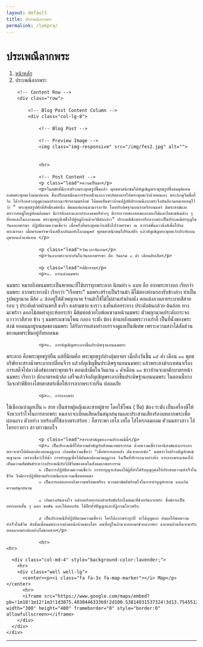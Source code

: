 ```yaml
---
layout: default
title: ประเพณีลากพระ
permalink: /lakpra/
---
```



<div class="container">
<!-- Page Heading/Breadcrumbs -->
  <div class="row">
            <div class="col-lg-12">
                <h1 class="page-header">ประเพณีลากพระ
                </h1>
                <ol class="breadcrumb">
                    <li><a href="../index.html">หน้าหลัก</a>
                    </li>
                    <li class="active">ประเพณีลากพระ</li>
                </ol>
            </div>
        </div>
        <!-- /.row -->

        <!-- Content Row -->
        <div class="row">

            <!-- Blog Post Content Column -->
            <div class="col-lg-8">

                <!-- Blog Post -->

                <!-- Preview Image -->
                <img class="img-responsive" src="/img/fes2.jpg" alt="">


                <hr>

                <!-- Post Content -->
                <p class="lead">ความเป็นมา</p>
                <p>ในสมัยที่มีการสร้างพระพุทธรูปขึ้นแล้ว พุทธศาสนิกชนได้อัญเชิญพระพุทธรูปซึ่งสมมุติแทนองค์พระพุทธเจ้ามาแห่แหน ซึ่งเปรียบเสมือนการรับเสด็จและถวายภัตตาหารให้พระพุทธเจ้าด้วยตนเอง พระภิกษุจีนชื่ออี้จิง ได้จาริกแสวงบุญผ่านมายังอาณาจักรตามพรลิงค์ ได้พบเห็นชาวบ้านปฏิบัติประเพณีลากพระจึงบันทึกจดหมายเหตุไว้ว่า “ พระพุทธรูปศักดิ์สิทธิ์องค์หนึ่ง มีคนแห่แหนนำมาจากวัด โดยประดิษฐานบนรถหรือบนแคร่ มีพระสงฆ์และฆราวาสหมู่ใหญ่ห้อมล้อมมา มีการตีกลองและบรรเลงดนตรีต่างๆ มีการถวายของหอมและดอกไม้และถือธงชนิดต่าง ๆ ที่ทอแสงในกลางแดด พระพุทธรูปเสด็จไปสู่หมู่บ้านด้วยวิธีดังกล่าว” ประเพณีชักพระหรือลากพระเป็นประเพณีทำบุญในวันออกพรรษา ปฏิบัติตามความเชื่อว่า เมื่อครั้งที่พระพุทธเจ้าเสด็จไปจำพรรษา ณ สวรรค์ชั้นดาวดึงส์เพื่อโปรดพระมารดา เมื่อครบพรรษาจึงเสด็จกลับมายังโลกมนุษย์ พุทธศาสนิกชนไปรับเสด็จ แล้วอัญเชิญพระพุทธเจ้าประทับบนบุษบกแล้วแห่แหน </p>

                <p class="lead">วันเวลาจัดงาน</p>
                <p>วันลากพระจะทำกันในวันออกพรรษา คือ วันแรม ๑ ค่ำ เดือนสิบเอ็ด</p>

                <p class="lead">พิธีกรรม</p>
                <p>๑. การแต่งนมพระ
นมพระ หมายถึงพนมพระเป็นพาหนะที่ใช้บรรทุกพระลาก นิยมทำ ๒ แบบ คือ ลากพระทางบก เรียกว่า นมพระ ลากพระทางน้ำ เรียกว่า "เรือพระ" นมพระสร้างเป็นร้านม้า มีไม้สองท่อนรองรับข้างล่าง ทำเป็นรูปพญานาค มีล้อ ๔ ล้ออยู่ใต้ตัวพญานาค ร้านม้าใช้ไม้ไผ่สานทำฝาผนัง ตกแต่งลวดลายระบายสีสวย รอบ ๆ ประดับด้วยผ้าแพรสี ธงริ้ว ธงสามชาย ธงราว ธงยืนห้อยระยาง ประดับต้นกล้วย ต้นอ้อย ทางมะพร้าว ดอกไม้สดทำอุบะห้อยระย้า มีต้มห่อด้วยใบพ้อแขวนหน้านมพระ ตัวพญานาคประดับกระจกแวววาวสีสวย ข้าง ๆ นมพระแขวนโพน กลอง ระฆัง ฆ้อง ด้านหลังนมพระวางเก้าอี้ เป็นที่นั่งของพระสงฆ์ ยอดนมอยู่บนสุดของนมพระ ได้รับการแต่งอย่างบรรจงดูแลเป็นพิเศษ เพราะความสง่าได้สัดส่วนของนมพระขึ้นอยู่กับยอดนม</p>

                <p>๒. การอัญเชิญพระลากขึ้นประดิษฐานบนนมพระ
พระลาก คือพระพุทธรูปยืน แต่ที่นิยมคือ พระพุทธรูปปางอุ้มบาตร เมื่อถึงวันขึ้น ๑๕ ค่ำ เดือน ๑๑ พุทธบริษัทจะสรงน้ำพระลากเปลี่ยนจีวร แล้วอัญเชิญขึ้นประดิษฐานบนนมพระ แล้วพระสงฆ์จะเทศนาเรื่องการเสด็จไปดาวดึงส์ของพระพุทธเจ้า ตอนเช้ามืดในวันแรม ๑ ค่ำเดือน ๑๑ ชาวบ้านจะมาตักบาตรหน้านมพระ เรียกว่า ตักบาตรหน้าล้อ เสร็จแล้วจึงอัญเชิญพระลากขึ้นประดิษฐานบนนมพระ ในตอนนี้บางวัดจะทำพิธีทางไสยศาสตร์เพื่อให้การลากพระราบรื่น ปลอดภัย</p>

                <p>๓. การลากพระ
ใช้เชือกแบ่งผูกเป็น ๒ สาย เป็นสายผู้หญิงและสายผู้ชาย โดยใช้โพน ( ปืด) ฆ้อง ระฆัง เป็นเครื่องตีให้จังหวะเร้าใจในการลากพระ คนลากจะเบียดเสียดกันสนุกสนานและประสานเสียงร้องบทลากพระเพื่อผ่อนแรง
ตัวอย่าง บทร้องที่ใช้ลากพระสร้อย :
อี้สาระพา เฮโล เฮโล
ไอ้ไหรกลมกลม หัวนมสาวสาว
ไอ้ไหรยาวยาว สาวสาวชอบใจ</p>

                <p class="lead">สาระสำคัญของงานประเพณีนี้</p>
                <p>๑ เป็นประเพณีที่ให้ความสำคัญกับสังคมเกษตรกรรม ด้วยความเชื่อว่าอานิสงฆ์แห่งการลากพระจะทำให้ฝนตกต้องตามฤดูกาล เกิดคติความเชื่อว่า "เมื่อพระหลบหลัง ฝนจะตกหนัก" นมพระจึงสร้างสัญลักษณ์พญานาค เพราะเชื่อว่าให้น้ำ การทำบุญเพื่อให้ฝนตกต้องตามฤดูกาล จึงเป็นที่ปรารถนาอย่างยิ่ง การลากพระแสดงให้เห็นความสัมพันธ์ระหว่างประเพณีกับวิถีชีวิตของคนในสังคมเกษตรกรรม
                ๒ เป็นการปฏิบัติตามความเชื่อว่า การทำบุญจะส่งผลให้ผู้ที่ทำได้รับบุญกุศลให้ประสบความสำเร็จในชีวิต จึงมีการปฏิบัติตามประเพณีและความเชื่อตลอดมา
                ๓ เป็นการแสดงออกถึงความพร้อมเพรียง ความสามัคคีพร้อมใจในการทำบุญทำทาน และเกิดความสนุกสนาน

                ๔ เกิดแรงบันดาลใจ แต่งบทร้อยกรองสำหรับขับร้องในขณะที่ช่วยกันลากพระ ซึ่งมักจะเป็นบทกลอนสั้น ๆ ตลก ขบขัน และโต้ตอบกัน ได้ฝึกทั้งปัญญาและปฏิภาณไหวพริบ

                ๕ เป็นประเพณีที่ปฏิบัติตามความเชื่อว่า ใครได้ลากพระทุกปี จะได้บุญมาก ส่งผลให้พบความสำเร็จในชีวิต ดังนั้นเมื่อนมพระลากผ่านหน้าบ้านของใคร คนที่อยู่ในบ้านจะออกมาช่วยลากพระ และคนบ้านอื่นจะมารับทอดลากพระต่ออย่างไม่ขาดสาย</p>

                <hr>
    <hr>
  </div>

      <div class="col-md-4" style="background-color:lavender;">
        <hr>
        <div class="well well-lg">
          <center><p><i class="fa fa-3x fa-map-marker"></i> Map</p></center>
          <hr>
          <iframe src="https://www.google.com/maps/embed?pb=!1m18!1m12!1m3!1d3875.403044633369!2d100.53814031537324!3d13.754551200934262!2m3!1f0!2f0!3f0!3m2!1i1024!2i768!4f13.1!3m3!1m2!1s0x30e29ec87c886b23%3A0x60888f7499b63ca5!2sBaiyoke+Sky+Hotel!5e0!3m2!1sth!2sth!4v1453041487931" width="300" height="400" frameborder="0" style="border:0" allowfullscreen></iframe>
        </div>
      </div>
    </div>
  </div>
<!-- /.row -->
<hr>
